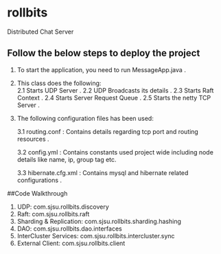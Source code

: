 # rollbits
Distributed Chat Server


## Follow the below steps to deploy the project
1. To start the application, you need to run MessageApp.java . 

2. This class does the following:  
    2.1 Starts UDP Server .
    2.2 UDP Broadcasts its details .
    2.3 Starts Raft Context .
    2.4 Starts Server Request Queue .
    2.5 Starts the netty TCP Server . 


3. The following configuration files has been used: 


    3.1 routing.conf : Contains details regarding tcp port and routing resources . 


    3.2 config.yml : Contains constants used project wide including node details like name, ip, group tag etc.  


    3.3 hibernate.cfg.xml : Contains mysql and hibernate related configurations . 


##Code Walkthrough
1. UDP: com.sjsu.rollbits.discovery
2. Raft: com.sjsu.rollbits.raft
3. Sharding & Replication: com.sjsu.rollbits.sharding.hashing
4. DAO: com.sjsu.rollbits.dao.interfaces
5. InterCluster Services: com.sjsu.rollbits.intercluster.sync
6. External Client: com.sjsu.rollbits.client

